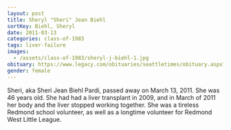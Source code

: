 ```yaml
---
layout: post
title: Sheryl "Sheri" Jean Biehl
sortKey: Biehl, Sheryl
date: 2011-03-13
categories: class-of-1983
tags: liver-failure
images:
  - /assets/class-of-1983/sheryl-j-biehl-1.jpg
obituary: https://www.legacy.com/obituaries/seattletimes/obituary.aspx?n=sheri-pardi&pid=149382897
gender: female
---
```

Sheri, aka Sheri Jean Biehl Pardi, passed away on March 13, 2011. She was 46 years old. She had had a liver transplant in 2009, and in March of 2011 her body and the liver stopped working together. She was a tireless Redmond school volunteer, as well as a longtime volunteer for Redmond West Little League.
